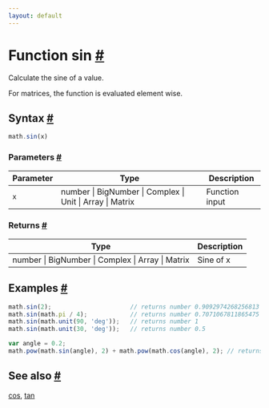 ```yaml
---
layout: default
---
```


<!-- Note: This file is automatically generated from source code comments. Changes made in this file will be overridden. -->

<h1 id="function-sin">Function sin <a href="#function-sin" title="Permalink">#</a></h1>

Calculate the sine of a value.

For matrices, the function is evaluated element wise.


<h2 id="syntax">Syntax <a href="#syntax" title="Permalink">#</a></h2>

```js
math.sin(x)
```

<h3 id="parameters">Parameters <a href="#parameters" title="Permalink">#</a></h3>

Parameter | Type | Description
--------- | ---- | -----------
`x` | number &#124; BigNumber &#124; Complex &#124; Unit &#124; Array &#124; Matrix | Function input

<h3 id="returns">Returns <a href="#returns" title="Permalink">#</a></h3>

Type | Description
---- | -----------
number &#124; BigNumber &#124; Complex &#124; Array &#124; Matrix | Sine of x


<h2 id="examples">Examples <a href="#examples" title="Permalink">#</a></h2>

```js
math.sin(2);                      // returns number 0.9092974268256813
math.sin(math.pi / 4);            // returns number 0.7071067811865475
math.sin(math.unit(90, 'deg'));   // returns number 1
math.sin(math.unit(30, 'deg'));   // returns number 0.5

var angle = 0.2;
math.pow(math.sin(angle), 2) + math.pow(math.cos(angle), 2); // returns number ~1
```


<h2 id="see-also">See also <a href="#see-also" title="Permalink">#</a></h2>

[cos](cos.html),
[tan](tan.html)
